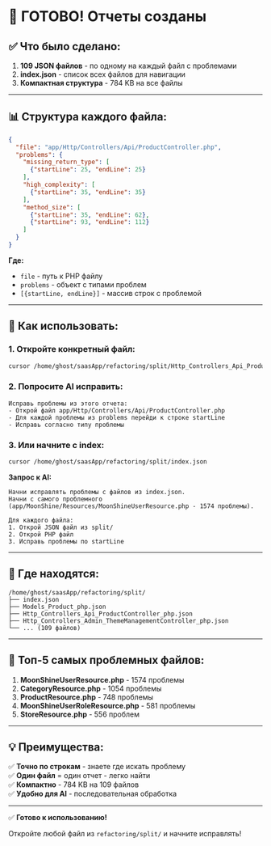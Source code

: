 # 🎉 ГОТОВО! Отчеты созданы

## ✅ Что было сделано:

1. **109 JSON файлов** - по одному на каждый файл с проблемами
2. **index.json** - список всех файлов для навигации
3. **Компактная структура** - 784 KB на все файлы

---

## 📊 Структура каждого файла:

```json
{
  "file": "app/Http/Controllers/Api/ProductController.php",
  "problems": {
    "missing_return_type": [
      {"startLine": 25, "endLine": 25}
    ],
    "high_complexity": [
      {"startLine": 35, "endLine": 35}
    ],
    "method_size": [
      {"startLine": 35, "endLine": 62},
      {"startLine": 93, "endLine": 112}
    ]
  }
}
```

**Где:**
- `file` - путь к PHP файлу
- `problems` - объект с типами проблем
- `[{startLine, endLine}]` - массив строк с проблемой

---

## 🚀 Как использовать:

### 1. Откройте конкретный файл:

```bash
cursor /home/ghost/saasApp/refactoring/split/Http_Controllers_Api_ProductController_php.json
```

### 2. Попросите AI исправить:

```
Исправь проблемы из этого отчета:
- Открой файл app/Http/Controllers/Api/ProductController.php
- Для каждой проблемы из problems перейди к строке startLine
- Исправь согласно типу проблемы
```

### 3. Или начните с index:

```bash
cursor /home/ghost/saasApp/refactoring/split/index.json
```

**Запрос к AI:**
```
Начни исправлять проблемы с файлов из index.json.
Начни с самого проблемного (app/MoonShine/Resources/MoonShineUserResource.php - 1574 проблемы).

Для каждого файла:
1. Открой JSON файл из split/
2. Открой PHP файл
3. Исправь проблемы по startLine
```

---

## 📁 Где находятся:

```
/home/ghost/saasApp/refactoring/split/
├── index.json
├── Models_Product_php.json
├── Http_Controllers_Api_ProductController_php.json
├── Http_Controllers_Admin_ThemeManagementController_php.json
└── ... (109 файлов)
```

---

## 🎯 Топ-5 самых проблемных файлов:

1. **MoonShineUserResource.php** - 1574 проблемы
2. **CategoryResource.php** - 1054 проблемы
3. **ProductResource.php** - 748 проблемы
4. **MoonShineUserRoleResource.php** - 581 проблемы
5. **StoreResource.php** - 556 проблем

---

## 💡 Преимущества:

✅ **Точно по строкам** - знаете где искать проблему  
✅ **Один файл** = один отчет - легко найти  
✅ **Компактно** - 784 KB на 109 файлов  
✅ **Удобно для AI** - последовательная обработка  

---

✅ **Готово к использованию!**

Откройте любой файл из `refactoring/split/` и начните исправлять!

